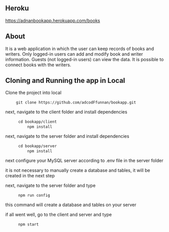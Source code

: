 <h2>Heroku</h2>
<a href="https://adnanbookapp.herokuapp.com">https://adnanbookapp.herokuapp.com/books</a><br/>

<h2>About</h2>
<p>
It is a web application in which the user can keep records of books and writers. 
Only logged-in users can add and modify book and writer information. 
Guests (not logged-in users) can view the data. It is possible to connect books with the writers.
</p>

<h2>Cloning and Running the app in Local</h2>
<p>Clone the project into local</p>

<pre>
	<code class="language-bash">git clone https://github.com/adcodFfunnan/bookapp.git</code>
</pre>

<p>next, navigate to the client folder and install dependencies</p>
<pre>
	<code class="language-bash"> cd bookapp/client</code>
    <code class="language-bash">     npm install</code>
</pre>

<p>next, navigate to the server folder and install dependencies</p>
<pre>
	<code class="language-bash"> cd bookapp/server</code>
    <code class="language-bash">     npm install</code>
</pre>

<p>next configure your MySQL server according to .env file in the server folder </p>
<p>it is not necessary to manually create a database and tables, it will be created in the next step</p>

<p>next, navigate to the server folder and type</p>
<pre>
	<code class="language-bash"> npm run config</code>
</pre>
<p>this command will create a database and tables on your server</p>

<p>if all went well, go to the client and server and type</p>
<pre>
	<code class="language-bash"> npm start</code>
</pre>